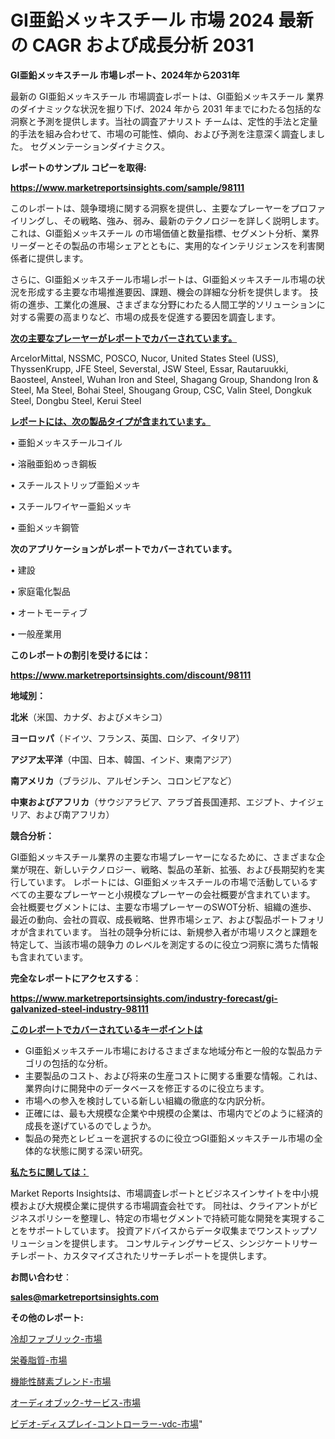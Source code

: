 # GI亜鉛メッキスチール 市場 2024 最新の CAGR および成長分析 2031

<strong>GI亜鉛メッキスチール 市場レポート、2024年から2031年</strong>

最新の GI亜鉛メッキスチール 市場調査レポートは、GI亜鉛メッキスチール 業界のダイナミックな状況を掘り下げ、2024 年から 2031 年までにわたる包括的な洞察と予測を提供します。当社の調査アナリスト チームは、定性的手法と定量的手法を組み合わせて、市場の可能性、傾向、および予測を注意深く調査しました。 セグメンテーションダイナミクス。



<strong>レポートのサンプル コピーを取得:</strong> <a href=https://www.marketreportsinsights.com/sample/98111>

<strong><u>https://www.marketreportsinsights.com/sample/98111</u></strong></a>

このレポートは、競争環境に関する洞察を提供し、主要なプレーヤーをプロファイリングし、その戦略、強み、弱み、最新のテクノロジーを詳しく説明します。 これは、GI亜鉛メッキスチール の市場価値と数量指標、セグメント分析、業界リーダーとその製品の市場シェアとともに、実用的なインテリジェンスを利害関係者に提供します。

さらに、GI亜鉛メッキスチール市場レポートは、GI亜鉛メッキスチール市場の状況を形成する主要な市場推進要因、課題、機会の詳細な分析を提供します。 技術の進歩、工業化の進展、さまざまな分野にわたる人間工学的ソリューションに対する需要の高まりなど、市場の成長を促進する要因を調査します。



<strong><u>次の主要なプレーヤーがレポートでカバーされています。</u></strong>

ArcelorMittal, NSSMC, POSCO, Nucor, United States Steel (USS), ThyssenKrupp, JFE Steel, Severstal, JSW Steel, Essar, Rautaruukki, Baosteel, Ansteel, Wuhan Iron and Steel, Shagang Group, Shandong Iron & Steel, Ma Steel, Bohai Steel, Shougang Group, CSC, Valin Steel, Dongkuk Steel, Dongbu Steel, Kerui Steel



<strong><u><b>レポートには、次の製品タイプが含まれています。</b></u></strong>

• 亜鉛メッキスチールコイル

• 溶融亜鉛めっき鋼板

• スチールストリップ亜鉛メッキ

• スチールワイヤー亜鉛メッキ

• 亜鉛メッキ鋼管



<strong><b>次のアプリケーションがレポートでカバーされています。</b></strong>

• 建設

• 家庭電化製品

• オートモーティブ

• 一般産業用



<strong><b>このレポートの割引を受けるには：</b></strong><a href=https://www.marketreportsinsights.com/discount/98111>

<strong><u>https://www.marketreportsinsights.com/discount/98111</u></strong></a>



<strong>地域別：</strong>



<strong>北米</strong>（米国、カナダ、およびメキシコ）



<strong>ヨーロッパ</strong>（ドイツ、フランス、英国、ロシア、イタリア）



<strong>アジア太平洋</strong>（中国、日本、韓国、インド、東南アジア）



<strong>南アメリカ</strong>（ブラジル、アルゼンチン、コロンビアなど）



<strong>中東およびアフリカ</strong>（サウジアラビア、アラブ首長国連邦、エジプト、ナイジェリア、および南アフリカ）



<strong>競合分析：</strong>

GI亜鉛メッキスチール業界の主要な市場プレーヤーになるために、さまざまな企業が現在、新しいテクノロジー、戦略、製品の革新、拡張、および長期契約を実行しています。 レポートには、GI亜鉛メッキスチールの市場で活動しているすべての主要なプレーヤーと小規模なプレーヤーの会社概要が含まれています。 会社概要セグメントには、主要な市場プレーヤーのSWOT分析、組織の進歩、最近の動向、会社の買収、成長戦略、世界市場シェア、および製品ポートフォリオが含まれています。 当社の競争分析には、新規参入者が市場リスクと課題を特定して、当該市場の競争力 のレベルを測定するのに役立つ洞察に満ちた情報も含まれています。



<strong>完全なレポートにアクセスする</strong>：

<a href=https://www.marketreportsinsights.com/industry-forecast/gi-galvanized-steel-industry-98111>

<strong><u>https://www.marketreportsinsights.com/industry-forecast/gi-galvanized-steel-industry-98111</u></strong></a>



<strong><u><b>このレポートでカバーされているキーポイントは</b></u></strong>
<ul>
  <li>GI亜鉛メッキスチール市場におけるさまざまな地域分布と一般的な製品カテゴリの包括的な分析。</li>
  <li>主要製品のコスト、および将来の生産コストに関する重要な情報。これは、業界向けに開発中のデータベースを修正するのに役立ちます。</li>
  <li>市場への参入を検討している新しい組織の徹底的な内訳分析。</li>
  <li>正確には、最も大規模な企業や中規模の企業は、市場内でどのように経済的成長を遂げているのでしょうか。</li>
  <li>製品の発売とレビューを選択するのに役立つGI亜鉛メッキスチール市場の全体的な状態に関する深い研究。</li>
</ul>


<strong><u><b>私たちに関しては：</b></u></strong>

Market Reports Insightsは、市場調査レポートとビジネスインサイトを中小規模および大規模企業に提供する市場調査会社です。 同社は、クライアントがビジネスポリシーを整理し、特定の市場セグメントで持続可能な開発を実現することをサポートしています。 投資アドバイスからデータ収集までワンストップソリューションを提供します。 コンサルティングサービス、シンジケートリサーチレポート、カスタマイズされたリサーチレポートを提供します。



<strong><b>お問い合わせ</b></strong>：

<a href=mailto:sales@marketreportsinsights.com>

<strong><u>sales@marketreportsinsights.com</u></strong></a>



<strong>その他のレポート:</strong>

<a href=https://www.linkedin.com/pulse/冷却ファブリック-市場-2023-年のダイナミクスとビジネストレンド-pvuqf/>冷却ファブリック-市場</a>

<a href=https://www.linkedin.com/pulse/栄養脂質-市場-2030-年までの需要に焦点を当てた-2023-年調査レポート-pr-news-hub-iozlf/>栄養脂質-市場</a>

<a href=https://www.linkedin.com/pulse/機能性酵素ブレンド-市場-2023-総利益と主要ベンダー-2030-96w5f/>機能性酵素ブレンド-市場</a>

<a href=https://www.linkedin.com/pulse/オーディオブック-サービス-市場-2023-swot-分析と最新イノベーション-flcjf/>オーディオブック-サービス-市場</a>

<a href=https://www.linkedin.com/pulse/ビデオ-ディスプレイ-コントローラー-vdc-市場-2023-収益と成長ドライバー-2030-pr-news-hub-qzzbf/>ビデオ-ディスプレイ-コントローラー-vdc-市場</a>"
